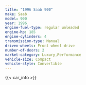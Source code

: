 ```yaml
---
title: "1996 Saab 900"
make: Saab
model: 900
year: 1996
engine-fuel-type: regular unleaded
engine-hp: 185
engine-cylinders: 4
transmission-type: Manual
driven-wheels: Front wheel drive
number-of-doors: 2
market-category: Luxury,Performance
vehicle-size: Compact
vehicle-style: Convertible
---
```


{{< car_info >}}
